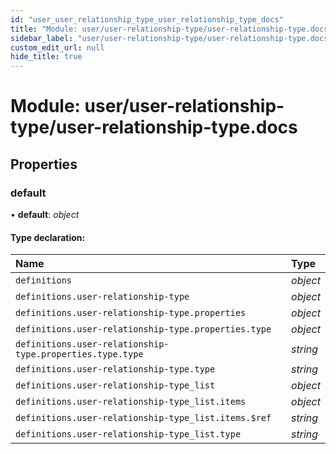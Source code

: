 ```yaml
---
id: "user_user_relationship_type_user_relationship_type_docs"
title: "Module: user/user-relationship-type/user-relationship-type.docs"
sidebar_label: "user/user-relationship-type/user-relationship-type.docs"
custom_edit_url: null
hide_title: true
---
```


# Module: user/user-relationship-type/user-relationship-type.docs

## Properties

### default

• **default**: *object*

#### Type declaration:

| Name | Type |
| :------ | :------ |
| `definitions` | *object* |
| `definitions.user-relationship-type` | *object* |
| `definitions.user-relationship-type.properties` | *object* |
| `definitions.user-relationship-type.properties.type` | *object* |
| `definitions.user-relationship-type.properties.type.type` | *string* |
| `definitions.user-relationship-type.type` | *string* |
| `definitions.user-relationship-type_list` | *object* |
| `definitions.user-relationship-type_list.items` | *object* |
| `definitions.user-relationship-type_list.items.$ref` | *string* |
| `definitions.user-relationship-type_list.type` | *string* |
